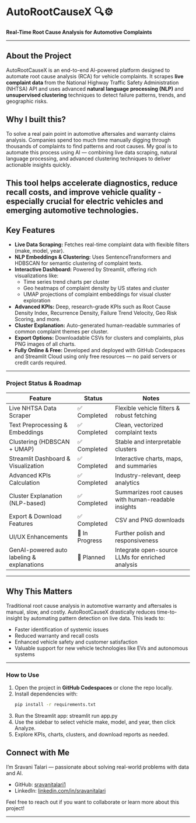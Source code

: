 # AutoRootCauseX 🔍⚙️

**Real-Time Root Cause Analysis for Automotive Complaints**

---

## About the Project


AutoRootCauseX is an end-to-end AI-powered platform designed to automate root cause analysis (RCA) for vehicle complaints. It scrapes **live complaint data** from the National Highway Traffic Safety Administration (NHTSA) API and uses advanced **natural language processing (NLP)** and **unsupervised clustering** techniques to detect failure patterns, trends, and geographic risks.


## Why I built this?

To solve a real pain point in automotive aftersales and warranty claims analysis. Companies spend too much time manually digging through thousands of complaints to find patterns and root causes. My goal is to automate this process using AI — combining live data scraping, natural language processing, and advanced clustering techniques to deliver actionable insights quickly.

This tool helps accelerate diagnostics, reduce recall costs, and improve vehicle quality - especially crucial for electric vehicles and emerging automotive technologies.
---

## Key Features

- **Live Data Scraping:** Fetches real-time complaint data with flexible filters (make, model, year).
- **NLP Embeddings & Clustering:** Uses SentenceTransformers and HDBSCAN for semantic clustering of complaint texts.
- **Interactive Dashboard:** Powered by Streamlit, offering rich visualizations like:
  - Time series trend charts per cluster
  - Geo heatmaps of complaint density by US states and cluster
  - UMAP projections of complaint embeddings for visual cluster exploration
- **Advanced KPIs:** Deep, research-grade KPIs such as Root Cause Density Index, Recurrence Density, Failure Trend Velocity, Geo Risk Scoring, and more.
- **Cluster Explanation:** Auto-generated human-readable summaries of common complaint themes per cluster.
- **Export Options:** Downloadable CSVs for clusters and complaints, plus PNG images of all charts.
- **Fully Online & Free:** Developed and deployed with GitHub Codespaces and Streamlit Cloud using only free resources — no paid servers or credit cards required.

---


### Project Status & Roadmap

| Feature                             | Status       | Notes                                     |
|-----------------------------------|--------------|-------------------------------------------|
| Live NHTSA Data Scraper           | ✅ Completed | Flexible vehicle filters & robust fetching |
| Text Preprocessing & Embeddings   | ✅ Completed | Clean, vectorized complaint texts         |
| Clustering (HDBSCAN + UMAP)       | ✅ Completed | Stable and interpretable clusters          |
| Streamlit Dashboard & Visualization| ✅ Completed | Interactive charts, maps, and summaries   |
| Advanced KPIs Calculation          | ✅ Completed | Industry-relevant, deep analytics          |
| Cluster Explanation (NLP-based)   | ✅ Completed | Summarizes root causes with human-readable insights |
| Export & Download Features         | ✅ Completed | CSV and PNG downloads                       |
| UI/UX Enhancements                 | 🔄 In Progress | Further polish and responsiveness           |
| GenAI-powered auto labeling & explanations | 🚧 Planned | Integrate open-source LLMs for enriched analysis |

---



## Why This Matters

Traditional root cause analysis in automotive warranty and aftersales is manual, slow, and costly. AutoRootCauseX drastically reduces time-to-insight by automating pattern detection on live data. This leads to:

- Faster identification of systemic issues
- Reduced warranty and recall costs
- Enhanced vehicle safety and customer satisfaction
- Valuable support for new vehicle technologies like EVs and autonomous systems

---

### How to Use

1. Open the project in **GitHub Codespaces** or clone the repo locally.
2. Install dependencies with:
   ```bash
   pip install -r requirements.txt
3. Run the Streamlit app:
   streamlit run app.py
4. Use the sidebar to select vehicle make, model, and year, then click Analyze.
5. Explore KPIs, charts, clusters, and download reports as needed.



## Connect with Me

I’m Sravani Talari — passionate about solving real-world problems with data and AI.

- GitHub: [sravanitalari1](https://github.com/sravanitalari1)  
- LinkedIn: [linkedin.com/in/sravanitalari](https://linkedin.com/in/sravanitalari)

Feel free to reach out if you want to collaborate or learn more about this project!

---
